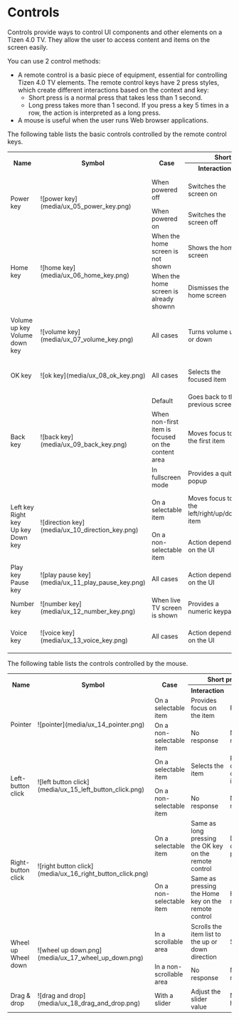 # Controls

Controls provide ways to control UI components and other elements on a Tizen 4.0 TV. They allow the user to access content and items on the screen easily.

You can use 2 control methods:

-   A remote control is a basic piece of equipment, essential for controlling Tizen 4.0 TV elements. The remote control keys have 2 press styles, which create different interactions based on the context and key:
    -   Short press is a normal press that takes less than 1 second.
    -   Long press takes more than 1 second. If you press a key 5 times in a row, the action is interpreted as a long press.
-   A mouse is useful when the user runs Web browser applications.



The following table lists the basic controls controlled by the remote control keys.

<table>
<tr>
 <th rowspan="2"> Name </th>
 <th rowspan="2"> Symbol </th>
 <th rowspan="2"> Case </th>
 <th colspan="2"> Short press </th>
 <th colspan="2"> Long press </th>
</tr>
<tr>
 <th> Interaction </th>
 <th> Display </th>
 <th> Interaction </th>
 <th> Display </th>
</tr>
<tr>
 <td rowspan="2">Power key</td>
 <td rowspan="2">![power key](media/ux_05_power_key.png)</td>
 <td>When powered off</td>
 <td>Switches the screen on</td>
 <td>Last channel or source screen</td>
 <td rowspan="2" colspan="2">Same as short press</td>
</tr>
<tr>
 <td>When powered on</td>
 <td>Switches the screen off</td>
 <td>Off screen</td>
</tr>
<tr>
 <td rowspan="2">Home key</td>
 <td rowspan="2">![home key](media/ux_06_home_key.png)</td>
 <td>When the home screen is not shown</td>
 <td>Shows the home screen</td>
 <td>Home screen</td>
 <td rowspan="2" colspan="2">Same as short press</td>
</tr>
<tr>
 <td>When the home screen is already shownn</td>
 <td>Dismisses the home screen</td>
 <td>Previous screen</td>
</tr>
<tr>
 <td> Volume up key
 Volume down key</td>
 <td>![volume key](media/ux_07_volume_key.png)</td>
 <td>All cases</td>
 <td> Turns volume up or down</td>
 <td> Volume banner</td>
 <td> Works twice as fast as the short press interaction</td>
 <td> Same as short press</td>
</tr>
<tr>
 <td> OK key</td>
 <td>![ok key](media/ux_08_ok_key.png)</td>
 <td>All cases</td>
 <td> Selects the focused item</td>
 <td> Response depends on the item</td>
 <td>Provides a drop-down popup</td>
 <td>Drop-down popup</td>
</tr>
<tr>
 <td rowspan="3">Back key</td>
 <td rowspan="3">![back key](media/ux_09_back_key.png)</td>
 <td> Default</td>
 <td>Goes back to the previous screen</td>
 <td>Previous screen</td>
 <td rowspan="3">Exits the current screen without a quit popup</td>
 <td rowspan="3">Source screen</td>
</tr>
<tr>
 <td>When non-first item is focused on the content area</td>
 <td>Moves focus to the first item</td>
 <td>Focus on the first item</td>
</tr>
<tr>
 <td>In fullscreen mode</td>
 <td>Provides a quit popup</td>
 <td>Quit popup</td>
</tr>
<tr>
 <td rowspan="2">Left key<br>
 Right key<br>
 Up key<br>
 Down key
</td>
 <td rowspan="2">![direction key](media/ux_10_direction_key.png)</td>
 <td>On a selectable item</td>
 <td>Moves focus to the left/right/up/down item</td>
 <td>Focus</td>
 <td>Work faster than short press interaction</td>
 <td>Same as short press</td>
</tr>
<tr>
 <td>On a non-selectable item</td>
 <td>Action depends on the UI</td>
 <td>Response depends on the case</td>
 <td colspan="2">Same as short press</td>
</tr>
<tr>
 <td>Play key
 Pause key</td>
 <td>![play pause key](media/ux_11_play_pause_key.png)</td>
 <td>All cases</td>
 <td> Action depends on the UI</td>
 <td>Response depends on the case</td>
 <td colspan="2">Same as short press</td>
</tr>
<tr>
 <td>Number key</td>
 <td>![number key](media/ux_12_number_key.png)</td>
 <td>When live TV screen is shown</td>
 <td> Provides a numeric keypad</td>
 <td>Numeric keypad</td>
 <td colspan="2">Same as short press</td>
</tr>
<tr>
 <td>Voice key</td>
 <td>![voice key](media/ux_13_voice_key.png)</td>
 <td>All cases</td>
 <td> Action depends on the UI</td>
 <td>Response depends on the case</td>
 <td colspan="2">Same as short press</td>
</tr>
</table>






The following table lists the controls controlled by the mouse.

<table>
 <tr>
  <th rowspan="2"> Name </th>
  <th rowspan="2"> Symbol </th>
  <th rowspan="2"> Case </th>
  <th colspan="2"> Short press </th>
 </tr>
 <tr>
  <th> Interaction </th>
  <th> Display </th>
 </tr>
 <tr>
  <td rowspan="2"> Pointer </td>
  <td rowspan="2"> ![pointer](media/ux_14_pointer.png) </td>
  <td> On a selectable item </td>
  <td> Provides focus on the item </td>
  <td> Focus </td>
 </tr>
 <tr>
  <td> On a non-selectable item </td>
  <td> No response </td>
  <td> No response </td>
 </tr>
 <tr>
  <td rowspan="2"> Left-button click </td>
  <td rowspan="2"> ![left button click](media/ux_15_left_button_click.png) </td>
  <td>  On a selectable item </td>
  <td>  Selects the item </td>
  <td>  Response depends on the item </td>
 </tr>
 <tr>
  <td>  On a non-selectable item </td>
  <td>  No response </td>
  <td>  No response </td>
 </tr>
 <tr>
  <td rowspan="2"> Right-button click </td>
  <td rowspan="2">   ![right button click](media/ux_16_right_button_click.png) </td>
  <td>   On a selectable item </td>
  <td>  Same as long pressing the OK key on the remote control </td>
  <td>   Drop-down popup </td>
 </tr>
 <tr>
  <td>  On a non-selectable item </td>
  <td>   Same as pressing the Home key on the remote control </td>
  <td>   Home menu </td>
 </tr>
 <tr>
  <td rowspan="2"> Wheel up <br>  
  Wheel down </td>
  <td rowspan="2"> ![wheel up down.png](media/ux_17_wheel_up_down.png)</td>
  <td>  In a scrollable area </td>
  <td>   Scrolls the item list to the up or down direction </td>
  <td>   Scroll bar </td>
 </tr>
 <tr>
  <td>  In a non-scrollable area </td>
  <td>   No response </td>
  <td>   No response </td>
 </tr>
 <tr>
  <td>   Drag & drop </td>
  <td>   
  ![drag and drop](media/ux_18_drag_and_drop.png)</td>
  <td>   With a slider </td>
  <td>  Adjust the slider value </td>
  <td>   Moving handler </td>
 </tr>
</table>

